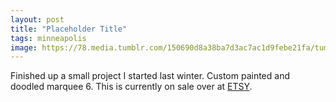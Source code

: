 ```yaml
---
layout: post
title: "Placeholder Title"
tags: minneapolis
image: https://78.media.tumblr.com/150690d8a38ba7d3ac7ac1d9febe21fa/tumblr_n0fsr8y1CY1qbng02o1_500.jpg
---
```

Finished up a small project I started last winter. Custom painted and doodled marquee 6. This is currently on sale over at [ETSY](https://t.umblr.com/redirect?z=http%3A%2F%2Fhttps%3A%2F%2Fwww.etsy.com%2Flisting%2F178116108%2Fdoodle-6%3F&t=OWY1NWMyZGRiZjVkMzQzZjU1MzBlOGMyNDJjYWI5YzBhNzlmMjMzMCxFaFRwNmRvag%3D%3D&b=t%3AOfJVo-jCAgbaBkGFfFIN7Q&p=http%3A%2F%2Fwww.kylomoonguts.com%2Fpost%2F75509136554%2Ffinished-up-a-small-project-i-started-last-winter&m=1).